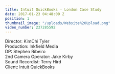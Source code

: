 ```yaml
---
title: Intuit QuickBooks - London Case Study
date: 2017-01-23 04:48:00 Z
position: 1
thumbnail_image: "/uploads/Website%20Upload.png"
video_number: 237285592
---
```


Director: KimChi Tyler<br>
Production: Inkfield Media<br>
DP: Stephen Ribeiro<br>
2nd Camera Operator: Jake Kirby<br>
Sound Recordist: Terry Hird<br>
Client: Intuit QuickBooks<br>